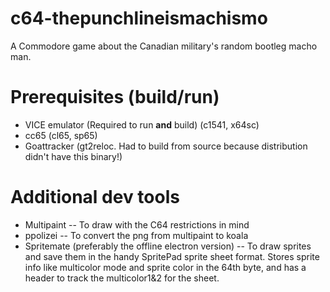# c64-thepunchlineismachismo

A Commodore game about the Canadian military's random bootleg macho man.

# Prerequisites (build/run)

- VICE emulator (Required to run **and** build) (c1541, x64sc)
- cc65 (cl65, sp65)
- Goattracker (gt2reloc. Had to build from source because distribution didn't have this binary!)

# Additional dev tools
- Multipaint -- To draw with the C64 restrictions in mind
- ppolizei -- To convert the png from multipaint to koala
- Spritemate (preferably the offline electron version) -- To draw sprites and save them in the handy SpritePad sprite sheet format. Stores sprite info like multicolor mode and sprite color in the 64th byte, and has a header to track the multicolor1&2 for the sheet.
